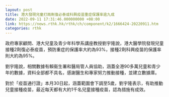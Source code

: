 ```yaml
---
layout: post
title: 港大發現兒童打兩劑復必泰或科興疫苗重症保護率逾九成
date: 2022-09-11 17:31:46.000000000 +08:00
link: https://news.rthk.hk/rthk/ch/component/k2/1666424-20220911.htm
categories: rthk
---
```


政府專家顧問、港大兒童及青少年科學系講座教授劉宇隆說，港大醫學院發現兒童接種2劑復必泰疫苗，預防重症的保護率大約為93%，接種2劑科興疫苗的保護率則大約為95%。

劉宇隆說，相關數據有賴衞生署和醫局管人員協助，涵蓋全港90多萬兒童和青少年的數據，資料全部都不具名，感謝醫生和專家努力推動接種，並建立數據庫。

對於「疫苗通行證」本月30日起，涵蓋範圍會下調至5歲，劉宇隆表示，有助推動兒童接種疫苗，最近每天都有大約1千名兒童接種疫苗，認為措施有成效。
